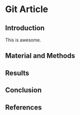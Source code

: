 # Git Article
## Introduction
This is awesome.

## Material and Methods

## Results

## Conclusion

## References
